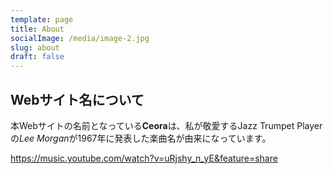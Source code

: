 ```yaml
---
template: page
title: About
socialImage: /media/image-2.jpg
slug: about
draft: false
---
```


## Webサイト名について
本Webサイトの名前となっている**Ceora**は、私が敬愛するJazz Trumpet Playerの*Lee Morgan*が1967年に発表した楽曲名が由来になっています。

https://music.youtube.com/watch?v=uRjshy_n_yE&feature=share
